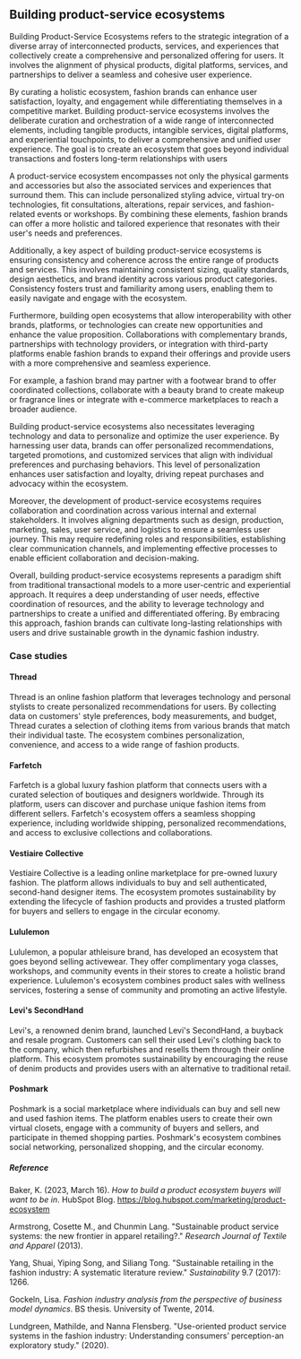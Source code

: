 ﻿## Building product-service ecosystems

Building Product-Service Ecosystems refers to the strategic integration of a diverse array of interconnected products, services, and experiences that collectively create a comprehensive and personalized offering for users. It involves the alignment of physical products, digital platforms, services, and partnerships to deliver a seamless and cohesive user experience.

By curating a holistic ecosystem, fashion brands can enhance user satisfaction, loyalty, and engagement while differentiating themselves in a competitive market.  Building product-service ecosystems involves the deliberate curation and orchestration of a wide range of interconnected elements, including tangible products, intangible services, digital platforms, and experiential touchpoints, to deliver a comprehensive and unified user experience. The goal is to create an ecosystem that goes beyond individual transactions and fosters long-term relationships with users

A product-service ecosystem encompasses not only the physical garments and accessories but also the associated services and experiences that surround them. This can include personalized styling advice, virtual try-on technologies, fit consultations, alterations, repair services, and fashion-related events or workshops. By combining these elements, fashion brands can offer a more holistic and tailored experience that resonates with their user's needs and preferences.

Additionally, a key aspect of building product-service ecosystems is ensuring consistency and coherence across the entire range of products and services. This involves maintaining consistent sizing, quality standards, design aesthetics, and brand identity across various product categories. Consistency fosters trust and familiarity among users, enabling them to easily navigate and engage with the ecosystem.

Furthermore, building open ecosystems that allow interoperability with other brands, platforms, or technologies can create new opportunities and enhance the value proposition. Collaborations with complementary brands, partnerships with technology providers, or integration with third-party platforms enable fashion brands to expand their offerings and provide users with a more comprehensive and seamless experience.

For example, a fashion brand may partner with a footwear brand to offer coordinated collections, collaborate with a beauty brand to create makeup or fragrance lines or integrate with e-commerce marketplaces to reach a broader audience.

Building product-service ecosystems also necessitates leveraging technology and data to personalize and optimize the user experience. By harnessing user data, brands can offer personalized recommendations, targeted promotions, and customized services that align with individual preferences and purchasing behaviors. This level of personalization enhances user satisfaction and loyalty, driving repeat purchases and advocacy within the ecosystem.

Moreover, the development of product-service ecosystems requires collaboration and coordination across various internal and external stakeholders. It involves aligning departments such as design, production, marketing, sales, user service, and logistics to ensure a seamless user journey. This may require redefining roles and responsibilities, establishing clear communication channels, and implementing effective processes to enable efficient collaboration and decision-making.

Overall, building product-service ecosystems represents a paradigm shift from traditional transactional models to a more user-centric and experiential approach. It requires a deep understanding of user needs, effective coordination of resources, and the ability to leverage technology and partnerships to create a unified and differentiated offering. By embracing this approach, fashion brands can cultivate long-lasting relationships with users and drive sustainable growth in the dynamic fashion industry.

### Case studies

#### Thread

Thread is an online fashion platform that leverages technology and personal stylists to create personalized recommendations for users. By collecting data on customers' style preferences, body measurements, and budget, Thread curates a selection of clothing items from various brands that match their individual taste. The ecosystem combines personalization, convenience, and access to a wide range of fashion products.

#### Farfetch

Farfetch is a global luxury fashion platform that connects users with a curated selection of boutiques and designers worldwide. Through its platform, users can discover and purchase unique fashion items from different sellers. Farfetch's ecosystem offers a seamless shopping experience, including worldwide shipping, personalized recommendations, and access to exclusive collections and collaborations.

#### Vestiaire Collective

Vestiaire Collective is a leading online marketplace for pre-owned luxury fashion. The platform allows individuals to buy and sell authenticated, second-hand designer items. The ecosystem promotes sustainability by extending the lifecycle of fashion products and provides a trusted platform for buyers and sellers to engage in the circular economy.

#### Lululemon

Lululemon, a popular athleisure brand, has developed an ecosystem that goes beyond selling activewear. They offer complimentary yoga classes, workshops, and community events in their stores to create a holistic brand experience. Lululemon's ecosystem combines product sales with wellness services, fostering a sense of community and promoting an active lifestyle.

#### Levi's SecondHand

Levi's, a renowned denim brand, launched Levi's SecondHand, a buyback and resale program. Customers can sell their used Levi's clothing back to the company, which then refurbishes and resells them through their online platform. This ecosystem promotes sustainability by encouraging the reuse of denim products and provides users with an alternative to traditional retail.

#### Poshmark

Poshmark is a social marketplace where individuals can buy and sell new and used fashion items. The platform enables users to create their own virtual closets, engage with a community of buyers and sellers, and participate in themed shopping parties. Poshmark's ecosystem combines social networking, personalized shopping, and the circular economy.

##### Reference

Baker, K. (2023, March 16). _How to build a product ecosystem buyers will want to be in_. HubSpot Blog. https://blog.hubspot.com/marketing/product-ecosystem

Armstrong, Cosette M., and Chunmin Lang. "Sustainable product service systems: the new frontier in apparel retailing?." _Research Journal of Textile and Apparel_ (2013).

Yang, Shuai, Yiping Song, and Siliang Tong. "Sustainable retailing in the fashion industry: A systematic literature review." _Sustainability_ 9.7 (2017): 1266.

Gockeln, Lisa. _Fashion industry analysis from the perspective of business model dynamics_. BS thesis. University of Twente, 2014.

Lundgreen, Mathilde, and Nanna Flensberg. "Use-oriented product service systems in the fashion industry: Understanding consumers’ perception-an exploratory study." (2020).
